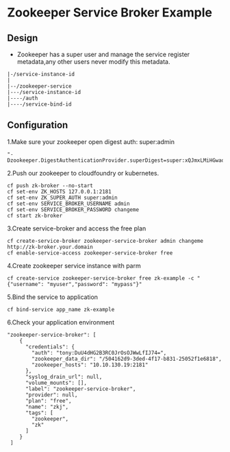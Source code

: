 # Zookeeper Service Broker Example

## Design

* Zookeeper has a super user and manage the service register metadata,any other users never modify this metadata.
```
|-/service-instance-id
|
|--/zookeeper-service
|---/service-instance-id
|----/auth
|----/service-bind-id
```

## Configuration

1.Make sure your zookeeper open digest auth: super:admin
```
"-Dzookeeper.DigestAuthenticationProvider.superDigest=super:xQJmxLMiHGwaqBvst5y6rkB6HQs="
```
2.Push our zookeeper to cloudfoundry or kubernetes.
```
cf push zk-broker --no-start
cf set-env ZK_HOSTS 127.0.0.1:2181
cf set-env ZK_SUPER_AUTH super:admin
cf set-env SERVICE_BROKER_USERNAME admin
cf set-env SERVICE_BROKER_PASSWORD changeme
cf start zk-broker
```
3.Create service-broker and access the free plan
```
cf create-service-broker zookeeper-service-broker admin changeme http://zk-broker.your.domain
cf enable-service-access zookeeper-service-broker free
```
4.Create zookeeper service instance with parm
```
cf create-service zookeeper-service-broker free zk-example -c "{"username": "myuser","password": "mypass"}"
```
5.Bind the service to application
```
cf bind-service app_name zk-example
```
6.Check your application environment
```
"zookeeper-service-broker": [
    {
      "credentials": {
        "auth": "tony:DuU4dHG2B3RC0JrOsOJWwLfIJ74=",
        "zookeeper_data_dir": "/504162d9-3ded-4f17-b831-25052f1e6818",
        "zookeeper_hosts": "10.10.130.19:2181"
      },
      "syslog_drain_url": null,
      "volume_mounts": [],
      "label": "zookeeper-service-broker",
      "provider": null,
      "plan": "free",
      "name": "zkj",
      "tags": [
        "zookeeper",
        "zk"
      ]
    }
 ]
```